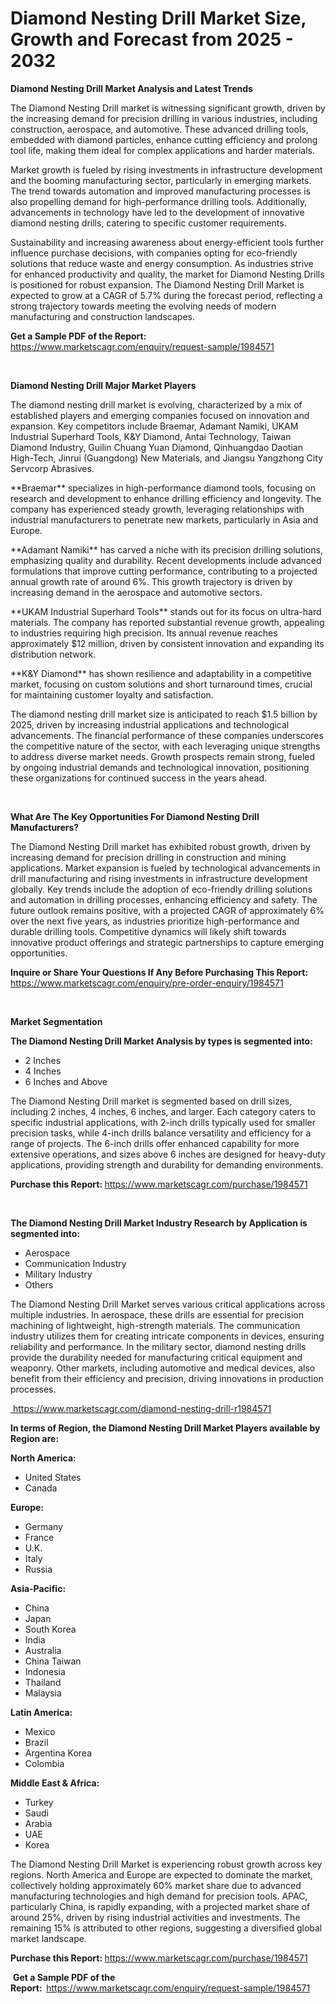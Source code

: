 <p><h1>Diamond Nesting Drill Market Size, Growth and Forecast from 2025 - 2032</h1></p><p><strong>Diamond Nesting Drill Market Analysis and Latest Trends</strong></p>
<p><p>The Diamond Nesting Drill market is witnessing significant growth, driven by the increasing demand for precision drilling in various industries, including construction, aerospace, and automotive. These advanced drilling tools, embedded with diamond particles, enhance cutting efficiency and prolong tool life, making them ideal for complex applications and harder materials.</p><p>Market growth is fueled by rising investments in infrastructure development and the booming manufacturing sector, particularly in emerging markets. The trend towards automation and improved manufacturing processes is also propelling demand for high-performance drilling tools. Additionally, advancements in technology have led to the development of innovative diamond nesting drills, catering to specific customer requirements.</p><p>Sustainability and increasing awareness about energy-efficient tools further influence purchase decisions, with companies opting for eco-friendly solutions that reduce waste and energy consumption. As industries strive for enhanced productivity and quality, the market for Diamond Nesting Drills is positioned for robust expansion. The Diamond Nesting Drill Market is expected to grow at a CAGR of 5.7% during the forecast period, reflecting a strong trajectory towards meeting the evolving needs of modern manufacturing and construction landscapes.</p></p>
<p><strong>Get a Sample PDF of the Report:&nbsp;</strong> <a href="https://www.marketscagr.com/enquiry/request-sample/1984571?utm_campaign=3577&utm_medium=2&utm_source=Github&utm_content=ia&utm_term=12042025&utm_id=diamond-nesting-drill">https://www.marketscagr.com/enquiry/request-sample/1984571</a></p>
<p>&nbsp;</p>
<p><strong>Diamond Nesting Drill Major Market Players</strong></p>
<p><p>The diamond nesting drill market is evolving, characterized by a mix of established players and emerging companies focused on innovation and expansion. Key competitors include Braemar, Adamant Namiki, UKAM Industrial Superhard Tools, K&Y Diamond, Antai Technology, Taiwan Diamond Industry, Guilin Chuang Yuan Diamond, Qinhuangdao Daotian High-Tech, Jinrui (Guangdong) New Materials, and Jiangsu Yangzhong City Servcorp Abrasives.</p><p>**Braemar** specializes in high-performance diamond tools, focusing on research and development to enhance drilling efficiency and longevity. The company has experienced steady growth, leveraging relationships with industrial manufacturers to penetrate new markets, particularly in Asia and Europe.</p><p>**Adamant Namiki** has carved a niche with its precision drilling solutions, emphasizing quality and durability. Recent developments include advanced formulations that improve cutting performance, contributing to a projected annual growth rate of around 6%. This growth trajectory is driven by increasing demand in the aerospace and automotive sectors.</p><p>**UKAM Industrial Superhard Tools** stands out for its focus on ultra-hard materials. The company has reported substantial revenue growth, appealing to industries requiring high precision. Its annual revenue reaches approximately $12 million, driven by consistent innovation and expanding its distribution network.</p><p>**K&Y Diamond** has shown resilience and adaptability in a competitive market, focusing on custom solutions and short turnaround times, crucial for maintaining customer loyalty and satisfaction.</p><p>The diamond nesting drill market size is anticipated to reach $1.5 billion by 2025, driven by increasing industrial applications and technological advancements. The financial performance of these companies underscores the competitive nature of the sector, with each leveraging unique strengths to address diverse market needs. Growth prospects remain strong, fueled by ongoing industrial demands and technological innovation, positioning these organizations for continued success in the years ahead.</p></p>
<p>&nbsp;</p>
<p><strong>What Are The Key Opportunities For Diamond Nesting Drill Manufacturers?</strong></p>
<p><p>The Diamond Nesting Drill market has exhibited robust growth, driven by increasing demand for precision drilling in construction and mining applications. Market expansion is fueled by technological advancements in drill manufacturing and rising investments in infrastructure development globally. Key trends include the adoption of eco-friendly drilling solutions and automation in drilling processes, enhancing efficiency and safety. The future outlook remains positive, with a projected CAGR of approximately 6% over the next five years, as industries prioritize high-performance and durable drilling tools. Competitive dynamics will likely shift towards innovative product offerings and strategic partnerships to capture emerging opportunities.</p></p>
<p><strong>Inquire or Share Your Questions If Any Before Purchasing This Report:</strong> <a href="https://www.marketscagr.com/enquiry/pre-order-enquiry/1984571?utm_campaign=3577&utm_medium=2&utm_source=Github&utm_content=ia&utm_term=12042025&utm_id=diamond-nesting-drill">https://www.marketscagr.com/enquiry/pre-order-enquiry/1984571</a></p>
<p>&nbsp;</p>
<p><strong>Market Segmentation</strong></p>
<p><strong>The Diamond Nesting Drill Market Analysis by types is segmented into:</strong></p>
<p><ul><li>2 Inches</li><li>4 Inches</li><li>6 Inches and Above</li></ul></p>
<p><p>The Diamond Nesting Drill market is segmented based on drill sizes, including 2 inches, 4 inches, 6 inches, and larger. Each category caters to specific industrial applications, with 2-inch drills typically used for smaller precision tasks, while 4-inch drills balance versatility and efficiency for a range of projects. The 6-inch drills offer enhanced capability for more extensive operations, and sizes above 6 inches are designed for heavy-duty applications, providing strength and durability for demanding environments.</p></p>
<p><strong>Purchase this Report:&nbsp;</strong><a href="https://www.marketscagr.com/purchase/1984571?utm_campaign=3577&utm_medium=2&utm_source=Github&utm_content=ia&utm_term=12042025&utm_id=diamond-nesting-drill">https://www.marketscagr.com/purchase/1984571</a></p>
<p>&nbsp;</p>
<p><strong>The Diamond Nesting Drill Market Industry Research by Application is segmented into:</strong></p>
<p><ul><li>Aerospace</li><li>Communication Industry</li><li>Military Industry</li><li>Others</li></ul></p>
<p><p>The Diamond Nesting Drill Market serves various critical applications across multiple industries. In aerospace, these drills are essential for precision machining of lightweight, high-strength materials. The communication industry utilizes them for creating intricate components in devices, ensuring reliability and performance. In the military sector, diamond nesting drills provide the durability needed for manufacturing critical equipment and weaponry. Other markets, including automotive and medical devices, also benefit from their efficiency and precision, driving innovations in production processes.</p></p>
<p><a href="https://www.marketscagr.com/diamond-nesting-drill-r1984571?utm_campaign=3577&utm_medium=2&utm_source=Github&utm_content=ia&utm_term=12042025&utm_id=diamond-nesting-drill">&nbsp;https://www.marketscagr.com/diamond-nesting-drill-r1984571</a></p>
<p><strong>In terms of Region, the Diamond Nesting Drill Market Players available by Region are:</strong></p>
<p>
    <p> <strong> North America: </strong>
        <ul>
            <li>United States</li>
            <li>Canada</li>
        </ul>
        </p> 
    <p> <strong> Europe: </strong>
        <ul>
            <li>Germany</li>
            <li>France</li>
            <li>U.K.</li>
            <li>Italy</li>
            <li>Russia</li>
        </ul>
        </p> 
    <p> <strong> Asia-Pacific: </strong>
        <ul>
            <li>China</li>
            <li>Japan</li>
            <li>South Korea</li>
            <li>India</li>
            <li>Australia</li>
            <li>China Taiwan</li>
            <li>Indonesia</li>
            <li>Thailand</li>
            <li>Malaysia</li>
        </ul>
        </p> 
    <p> <strong> Latin America: </strong>
        <ul>
            <li>Mexico</li>
            <li>Brazil</li>
            <li>Argentina Korea</li>
            <li>Colombia</li>
        </ul>
        </p> 
    <p> <strong> Middle East & Africa: </strong>
        <ul>
            <li>Turkey</li>
            <li>Saudi</li>
            <li>Arabia</li>
            <li>UAE</li>
            <li>Korea</li>
        </ul>
    </p>
    </p>
<p><p>The Diamond Nesting Drill Market is experiencing robust growth across key regions. North America and Europe are expected to dominate the market, collectively holding approximately 60% market share due to advanced manufacturing technologies and high demand for precision tools. APAC, particularly China, is rapidly expanding, with a projected market share of around 25%, driven by rising industrial activities and investments. The remaining 15% is attributed to other regions, suggesting a diversified global market landscape.</p></p>
<p><strong>Purchase this Report: </strong><a href="https://www.marketscagr.com/purchase/1984571?utm_campaign=3577&utm_medium=2&utm_source=Github&utm_content=ia&utm_term=12042025&utm_id=diamond-nesting-drill">https://www.marketscagr.com/purchase/1984571</a></p>
<p>&nbsp;<strong>Get a Sample PDF of the Report:&nbsp;&nbsp;</strong><a href="https://www.marketscagr.com/enquiry/request-sample/1984571?utm_campaign=3577&utm_medium=2&utm_source=Github&utm_content=ia&utm_term=12042025&utm_id=diamond-nesting-drill">https://www.marketscagr.com/enquiry/request-sample/1984571</a></p>
<p><strong></strong></p>
<p><p></p><p></p><p></p></p>